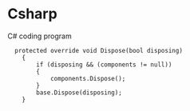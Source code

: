# Csharp
C# coding program
     
      protected override void Dispose(bool disposing)
        {
            if (disposing && (components != null))
            {
                components.Dispose();
            }
            base.Dispose(disposing);
        }
